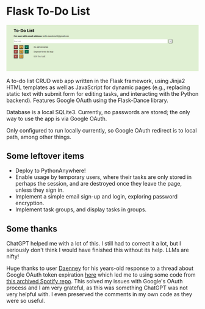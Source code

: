 # Flask To-Do List

![A Screenshot of To-Do App](/images/tasks-screenshot.png)

A to-do list CRUD web app written in the Flask framework, using Jinja2 HTML templates as well as JavaScript for dynamic pages (e.g., replacing static text with submit form for editing tasks, and interacting with the Python backend). Features Google OAuth using the Flask-Dance library.

Database is a local SQLite3. Currently, no passwords are stored; the only way to use the app is via Google OAuth.

Only configured to run locally currently, so Google OAuth redirect is to local path, among other things.


## Some leftover items

* Deploy to PythonAnywhere!
* Enable usage by temporary users, where their tasks are only stored in perhaps the session, and are destroyed once they leave the page, unless they sign in.
* Implement a simple email sign-up and login, exploring password encryption.
* Implement task groups, and display tasks in groups.


## Some thanks

ChatGPT helped me with a lot of this. I still had to correct it a lot, but I seriously don't think I would have finished this without its help. LLMs are nifty!

Huge thanks to user [Daenney](https://github.com/daenney) for his years-old response to a thread about Google OAuth token expiration [here](https://github.com/singingwolfboy/flask-dance/issues/143) which led me to using some code from [this archived Spotify repo](https://github.com/spotify/gimme/blob/master/gimme/views.py#L52-L94). This solved my issues with Google's OAuth process and I am very grateful, as this was something ChatGPT was not very helpful with. I even preserved the comments in my own code as they were so useful.